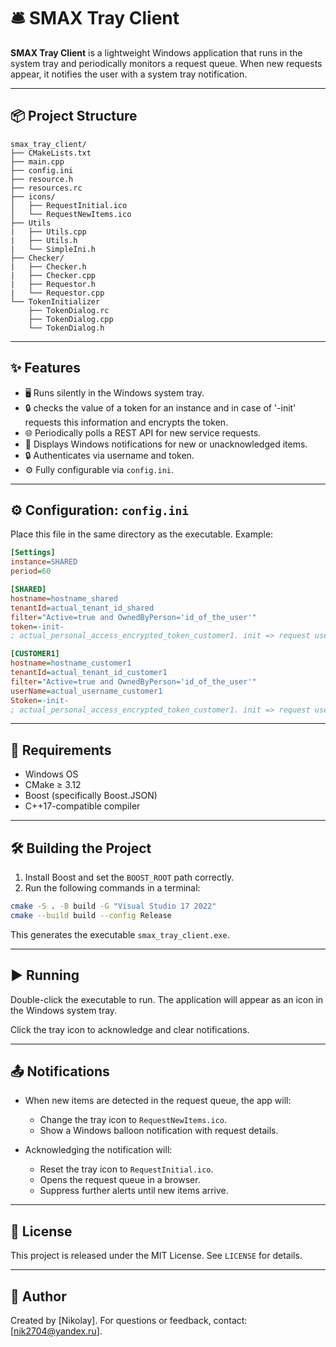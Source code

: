 # 🛎️ SMAX Tray Client

**SMAX Tray Client** is a lightweight Windows application that runs in the system tray and periodically monitors a request queue. When new requests appear, it notifies the user with a system tray notification.

---

## 📦 Project Structure

```
smax_tray_client/
├── CMakeLists.txt
├── main.cpp
├── config.ini
├── resource.h
├── resources.rc
├── icons/
│   ├── RequestInitial.ico
│   └── RequestNewItems.ico
├── Utils
|   ├── Utils.cpp
|   ├── Utils.h
|   └── SimpleIni.h
├── Checker/
|   ├── Checker.h
|   ├── Checker.cpp
|   ├── Requestor.h
|   └── Requestor.cpp
└── TokenInitializer
    ├── TokenDialog.rc
    ├── TokenDialog.cpp
    └── TokenDialog.h
```

---

## ✨ Features

- 🖥️ Runs silently in the Windows system tray.
- 🔒 checks the value of a token for an instance and in case of '-init' requests this information and encrypts the token.
- 🌐 Periodically polls a REST API for new service requests.
- 🔔 Displays Windows notifications for new or unacknowledged items.
- 🔒 Authenticates via username and token.
- ⚙️ Fully configurable via `config.ini`.

---

## ⚙️ Configuration: `config.ini`

Place this file in the same directory as the executable. Example:

```ini
[Settings]
instance=SHARED
period=60

[SHARED]
hostname=hostname_shared
tenantId=actual_tenant_id_shared
filter="Active=true and OwnedByPerson='id_of_the_user'"
token=-init-
; actual_personal_access_encrypted_token_customer1. init => request user to provide the token

[CUSTOMER1]
hostname=hostname_customer1
tenantId=actual_tenant_id_customer1
filter="Active=true and OwnedByPerson='id_of_the_user'"
userName=actual_username_customer1
Stoken=-init-
; actual_personal_access_encrypted_token_customer1. init => request user to provide the token

```

---

## 🧰 Requirements

- Windows OS
- CMake ≥ 3.12
- Boost (specifically Boost.JSON)
- C++17-compatible compiler

---

## 🛠️ Building the Project

1. Install Boost and set the `BOOST_ROOT` path correctly.
2. Run the following commands in a terminal:

```bash
cmake -S . -B build -G "Visual Studio 17 2022"
cmake --build build --config Release
```

This generates the executable `smax_tray_client.exe`.

---

## ▶️ Running

Double-click the executable to run. The application will appear as an icon in the Windows system tray.

Click the tray icon to acknowledge and clear notifications.

---

## 📤 Notifications

- When new items are detected in the request queue, the app will:
  - Change the tray icon to `RequestNewItems.ico`.
  - Show a Windows balloon notification with request details.

- Acknowledging the notification will:
  - Reset the tray icon to `RequestInitial.ico`.
  - Opens the request queue in a browser.
  - Suppress further alerts until new items arrive.

---

## 📄 License

This project is released under the MIT License. See `LICENSE` for details.

---

## 👤 Author

Created by [Nikolay]. For questions or feedback, contact: [nik2704@yandex.ru].
